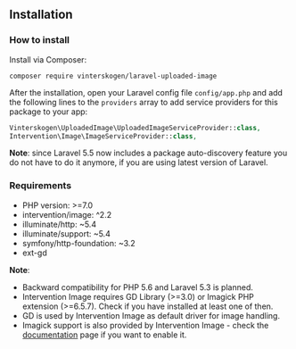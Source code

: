 ## Installation

### How to install

Install via Composer:

`composer require vinterskogen/laravel-uploaded-image`

After the installation, open your Laravel config file `config/app.php` and add
the following lines to the `providers` array to add service providers for
this package to your app:

```php
Vinterskogen\UploadedImage\UploadedImageServiceProvider::class,
Intervention\Image\ImageServiceProvider::class,
```

**Note**: since Laravel 5.5 now includes a package auto-discovery feature you do
not have to do it anymore, if you are using latest version of Laravel.

### Requirements

- PHP version: >=7.0
- intervention/image: ^2.2
- illuminate/http: ~5.4
- illuminate/support: ~5.4
- symfony/http-foundation: ~3.2
- ext-gd

**Note**:

- Backward compatibility for PHP 5.6 and Laravel 5.3 is planned.
- Intervention Image requires GD Library (>=3.0) or Imagick PHP extension
  (>=6.5.7). Check if you have installed at least one of then.
- GD is used by Intervention Image as default driver for image handling.
- Imagick support is also provided by Intervention Image - check the
  [documentation](http://image.intervention.io/getting_started/configuration)
page if you want to enable it.
